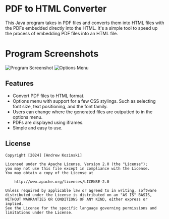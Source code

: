 # PDF to HTML Converter

This Java program takes in PDF files and converts them into HTML files with the PDFs embedded directly into the HTML. It's a simple tool to speed up the process of embedding PDF files into an HTML file.

# Program Screenshots
![Program Screenshot](https://i.imgur.com/fuJd7JO.png)
![Options Menu](https://i.imgur.com/UULpiLb.png)

## Features
- Convert PDF files to HTML format.
- Options menu with support for a few CSS stylings. Such as selecting font size, text positioning, and the font family.
- Users can change where the generated files are outputted to in the options menu.
- PDFs are displayed using iframes.
- Simple and easy to use.

## License

    Copyright [2024] [Andrew Kozinski]

    Licensed under the Apache License, Version 2.0 (the "License");
    you may not use this file except in compliance with the License.
    You may obtain a copy of the License at

        http://www.apache.org/licenses/LICENSE-2.0

    Unless required by applicable law or agreed to in writing, software
    distributed under the License is distributed on an "AS IS" BASIS,
    WITHOUT WARRANTIES OR CONDITIONS OF ANY KIND, either express or implied.
    See the License for the specific language governing permissions and
    limitations under the License.
